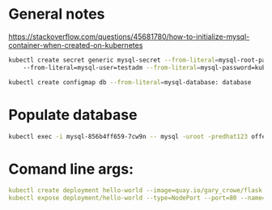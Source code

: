 # General notes
https://stackoverflow.com/questions/45681780/how-to-initialize-mysql-container-when-created-on-kubernetes
```bash
kubectl create secret generic mysql-secret --from-literal=mysql-root-password=kube1234 
    --from-literal=mysql-user=testadm --from-literal=mysql-password=kube1234
```
```bash
kubectl create configmap db --from-literal=mysql-database: database
```
# Populate database
```bash
kubectl exec -i mysql-856b4ff659-7cw9n -- mysql -uroot -predhat123 offenders < sql-scripts/CreateTable.sql
```
# Comand line args:
```yaml
kubectl create deployment hello-world --image=quay.io/gary_crowe/flask
kubectl expose deployment/hello-world --type=NodePort --port=80 --name=hello-world-service --target-port=5000
```

